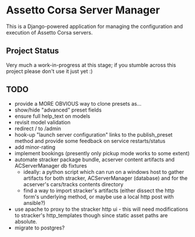 Assetto Corsa Server Manager
============================

This is a Django-powered application for managing the configuration and execution of Assetto Corsa servers.


Project Status
--------------

Very much a work-in-progress at this stage; if you stumble across this project please don't use it just yet :)


TODO
----

* provide a MORE OBVIOUS way to clone presets as...
* show/hide "advanced" preset fields
* ensure full help_text on models
* revisit model validation
* redirect / to /admin
* hook-up "launch server configuration" links to the publish_preset method and provide some feedback on service restarts/status
* add minor-rating
* implement bookings (presently only pickup mode works to some extent)
* automate stracker package bundle, acserver content artifacts and ACServerManager db fixtures
  - ideally: a python script which can run on a windows host to gather artifacts for both stracker, ACServerManager (database) and for the acserver's cars/tracks contents directory
  - find a way to import stracker's artifacts (either dissect the http form's underlying method, or maybe use a local http post with ansible?)
* use apache to proxy to the stracker http ui - this will need modifications to stracker's http_templates though since static asset paths are absolute.
* migrate to postgres?
